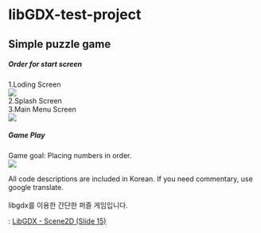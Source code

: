 # libGDX-test-project
## Simple puzzle game

<h5>Order for start screen</h5>
1.Loding Screen<br>
<img src="https://user-images.githubusercontent.com/60742556/79060912-5da94f80-7cc5-11ea-99e6-0ede09414add.PNG"><br>
2.Splash Screen<br>
3.Main Menu Screen<br>
<img src="https://user-images.githubusercontent.com/60742556/79060911-5d10b900-7cc5-11ea-8977-6c5762105de7.PNG"><br>
<h5>Game Play</h5>
Game goal: Placing numbers in order.<br>
<img src="https://user-images.githubusercontent.com/60742556/79061075-54b97d80-7cc7-11ea-9414-2053a9856a29.PNG"><br>

All code descriptions are included in Korean. If you need commentary, use google translate.<br>
<br>
libgdx를 이용한 간단한 퍼즐 게임입니다.<br>

: <a href="https://www.youtube.com/watch?v=S-wCEUO_dY8&list=PLD_bW3UTVsEkPsT2JfVcZmAjmWByIpRvT&index=2&t=5s">LibGDX - Scene2D (Slide 15)</a>
